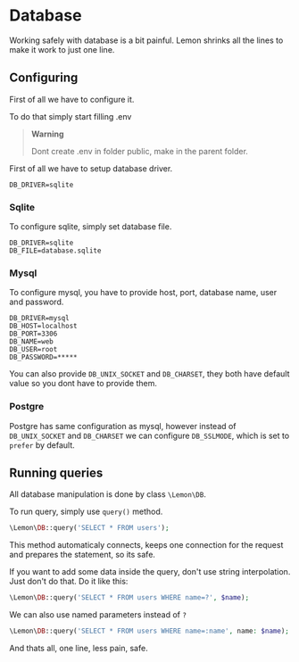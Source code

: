# Database

Working safely with database is a bit painful. Lemon shrinks all the lines to make it work to just one line.

## Configuring

First of all we have to configure it.

To do that simply start filling .env

> **Warning**
>
> Dont create .env in folder public, make in the parent folder.

First of all we have to setup database driver.

```env
DB_DRIVER=sqlite
```

### Sqlite

To configure sqlite, simply set database file.

```env
DB_DRIVER=sqlite
DB_FILE=database.sqlite
```

### Mysql

To configure mysql, you have to provide host, port, database name, user and password.

```env
DB_DRIVER=mysql
DB_HOST=localhost
DB_PORT=3306
DB_NAME=web
DB_USER=root
DB_PASSWORD=*****
```

You can also provide `DB_UNIX_SOCKET` and `DB_CHARSET`, they both have default value so you dont have to provide them.

### Postgre

Postgre has same configuration as mysql, however instead of `DB_UNIX_SOCKET` and `DB_CHARSET` we can configure `DB_SSLMODE`, which is set to `prefer` by default.

## Running queries

All database manipulation is done by class `\Lemon\DB`. 

To run query, simply use `query()` method.

```php
\Lemon\DB::query('SELECT * FROM users');
```

This method automaticaly connects, keeps one connection for the request and prepares the statement, so its safe.

If you want to add some data inside the query, don't use string interpolation. Just don't do that. Do it like this:

```php
\Lemon\DB::query('SELECT * FROM users WHERE name=?', $name);
```

We can also use named parameters instead of `?`

```php
\Lemon\DB::query('SELECT * FROM users WHERE name=:name', name: $name);
```

And thats all, one line, less pain, safe.
